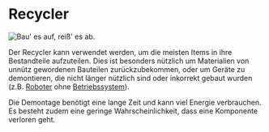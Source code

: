 # Recycler

![Bau' es auf, reiß' es ab.](oredict:oc:disassembler)

Der Recycler kann verwendet werden, um die meisten Items in ihre Bestandteile aufzuteilen. Dies ist besonders nützlich um Materialien von unnütz gewordenen Bauteilen zurückzubekommen, oder um Geräte zu demontieren, die nicht länger nützlich sind oder inkorrekt gebaut wurden (z.B. [Roboter](robot.md) ohne [Betriebssystem](../general/openOS.md)).

Die Demontage benötigt eine lange Zeit und kann viel Energie verbrauchen. Es besteht zudem eine geringe Wahrscheinlichkeit, dass eine Komponente verloren geht.
